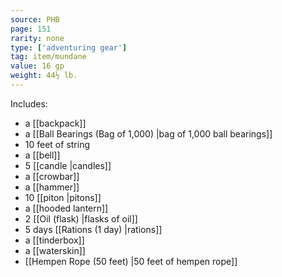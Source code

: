 ```yaml
---
source: PHB
page: 151
rarity: none
type: ['adventuring gear']
tag: item/mundane
value: 16 gp
weight: 44½ lb.
---
```


Includes:

- a [[backpack]]
- a [[Ball Bearings (Bag of 1,000) \|bag of 1,000 ball bearings]]
- 10 feet of string
- a [[bell]]
- 5 [[candle \|candles]]
- a [[crowbar]]
- a [[hammer]]
- 10 [[piton \|pitons]]
- a [[hooded lantern]]
- 2 [[Oil (flask) \|flasks of oil]]
- 5 days [[Rations (1 day) \|rations]]
- a [[tinderbox]]
- a [[waterskin]]
- [[Hempen Rope (50 feet) \|50 feet of hempen rope]]

